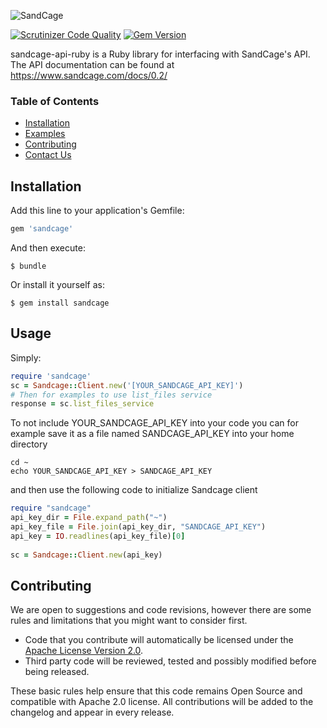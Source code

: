 ![SandCage](https://d18m5nnl28b2pp.cloudfront.net/p/a/img/header.png)

[![Scrutinizer Code Quality](https://scrutinizer-ci.com/g/sandcage/sandcage-api-ruby/badges/quality-score.png?b=master)](https://scrutinizer-ci.com/g/sandcage/sandcage-api-ruby/?branch=master)
[![Gem Version](https://badge.fury.io/rb/sandcage.svg)](https://badge.fury.io/rb/sandcage)

sandcage-api-ruby is a Ruby library for interfacing with SandCage's API. The API documentation can be found at https://www.sandcage.com/docs/0.2/

### Table of Contents
* [Installation](https://github.com/sandcage/sandcage-api-ruby/blob/master/README.md#installation)
* [Examples](https://github.com/sandcage/sandcage-api-ruby/tree/master/examples)
* [Contributing](https://github.com/sandcage/sandcage-api-ruby/blob/master/README.md#contributing)
* [Contact Us](https://www.sandcage.com/contact)

## Installation

Add this line to your application's Gemfile:

```ruby
gem 'sandcage'
```

And then execute:

	$ bundle

Or install it yourself as:

    $ gem install sandcage

## Usage

Simply:
```ruby
require 'sandcage'
sc = Sandcage::Client.new('[YOUR_SANDCAGE_API_KEY]')
# Then for examples to use list_files service
response = sc.list_files_service
```


To not include YOUR_SANDCAGE_API_KEY into your code you can for example save it as a file named SANDCAGE_API_KEY into your home directory

```
cd ~
echo YOUR_SANDCAGE_API_KEY > SANDCAGE_API_KEY
```
and then use the following code to initialize Sandcage client

```ruby
require "sandcage"
api_key_dir = File.expand_path("~")
api_key_file = File.join(api_key_dir, "SANDCAGE_API_KEY")
api_key = IO.readlines(api_key_file)[0]
	
sc = Sandcage::Client.new(api_key)
```

## Contributing

We are open to suggestions and code revisions, however there are some rules and limitations that you might want to consider first.

* Code that you contribute will automatically be licensed under the [Apache License Version 2.0](https://github.com/sandcage/sandcage-api-ruby/blob/master/LICENSE).
* Third party code will be reviewed, tested and possibly modified before being released.

These basic rules help ensure that this code remains Open Source and compatible with Apache 2.0 license. All contributions will be added to the changelog and appear in every release.
